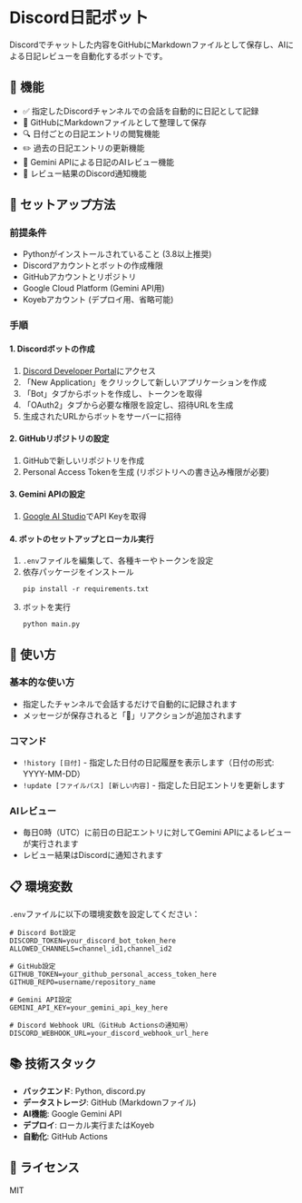 # Discord日記ボット

Discordでチャットした内容をGitHubにMarkdownファイルとして保存し、AIによる日記レビューを自動化するボットです。

## 🌟 機能

- ✅ 指定したDiscordチャンネルでの会話を自動的に日記として記録
- 📂 GitHubにMarkdownファイルとして整理して保存
- 🔍 日付ごとの日記エントリの閲覧機能
- ✏️ 過去の日記エントリの更新機能
- 🤖 Gemini APIによる日記のAIレビュー機能
- 🔔 レビュー結果のDiscord通知機能

## 🚀 セットアップ方法

### 前提条件

- Pythonがインストールされていること (3.8以上推奨)
- Discordアカウントとボットの作成権限
- GitHubアカウントとリポジトリ
- Google Cloud Platform (Gemini API用)
- Koyebアカウント (デプロイ用、省略可能)

### 手順

#### 1. Discordボットの作成
1. [Discord Developer Portal](https://discord.com/developers/applications)にアクセス
2. 「New Application」をクリックして新しいアプリケーションを作成
3. 「Bot」タブからボットを作成し、トークンを取得
4. 「OAuth2」タブから必要な権限を設定し、招待URLを生成
5. 生成されたURLからボットをサーバーに招待

#### 2. GitHubリポジトリの設定
1. GitHubで新しいリポジトリを作成
2. Personal Access Tokenを生成 (リポジトリへの書き込み権限が必要)

#### 3. Gemini APIの設定
1. [Google AI Studio](https://makersuite.google.com/app/apikey)でAPI Keyを取得

#### 4. ボットのセットアップとローカル実行
1. `.env`ファイルを編集して、各種キーやトークンを設定
2. 依存パッケージをインストール
   ```
   pip install -r requirements.txt
   ```
3. ボットを実行
   ```
   python main.py
   ```

## 💬 使い方

### 基本的な使い方
- 指定したチャンネルで会話するだけで自動的に記録されます
- メッセージが保存されると「📝」リアクションが追加されます

### コマンド
- `!history [日付]` - 指定した日付の日記履歴を表示します（日付の形式: YYYY-MM-DD）
- `!update [ファイルパス] [新しい内容]` - 指定した日記エントリを更新します

### AIレビュー
- 毎日0時（UTC）に前日の日記エントリに対してGemini APIによるレビューが実行されます
- レビュー結果はDiscordに通知されます

## 📋 環境変数

`.env`ファイルに以下の環境変数を設定してください：

```
# Discord Bot設定
DISCORD_TOKEN=your_discord_bot_token_here
ALLOWED_CHANNELS=channel_id1,channel_id2

# GitHub設定
GITHUB_TOKEN=your_github_personal_access_token_here
GITHUB_REPO=username/repository_name

# Gemini API設定
GEMINI_API_KEY=your_gemini_api_key_here

# Discord Webhook URL（GitHub Actionsの通知用）
DISCORD_WEBHOOK_URL=your_discord_webhook_url_here
```

## 📚 技術スタック

- **バックエンド**: Python, discord.py
- **データストレージ**: GitHub (Markdownファイル)
- **AI機能**: Google Gemini API
- **デプロイ**: ローカル実行またはKoyeb
- **自動化**: GitHub Actions

## 📄 ライセンス

MIT
